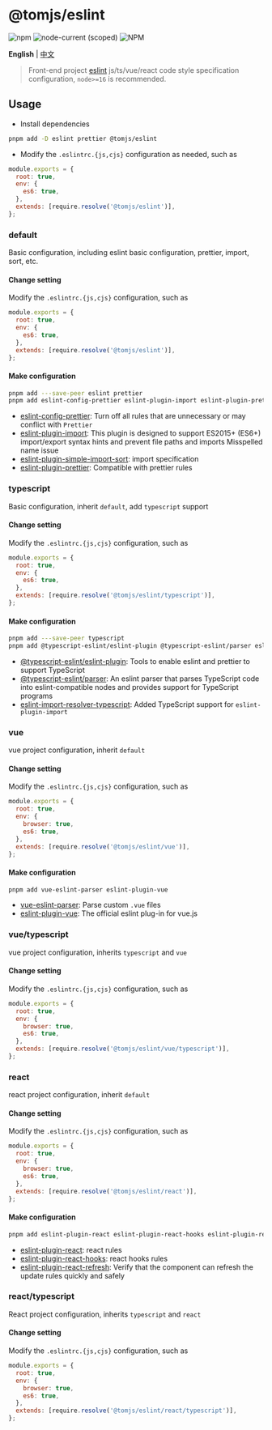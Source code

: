 # @tomjs/eslint

![npm](https://img.shields.io/npm/v/@tomjs/eslint) ![node-current (scoped)](https://img.shields.io/node/v/@tomjs/eslint) ![NPM](https://img.shields.io/npm/l/@tomjs/eslint)

**English** | [中文](./README.zh_CN.md)

> Front-end project [eslint](https://zh-hans.eslint.org/) js/ts/vue/react code style specification configuration, `node>=16` is recommended.

## Usage

- Install dependencies

```bash
pnpm add -D eslint prettier @tomjs/eslint
```

- Modify the `.eslintrc.{js,cjs}` configuration as needed, such as

```js
module.exports = {
  root: true,
  env: {
    es6: true,
  },
  extends: [require.resolve('@tomjs/eslint')],
};
```

### default

Basic configuration, including eslint basic configuration, prettier, import, sort, etc.

#### Change setting

Modify the `.eslintrc.{js,cjs}` configuration, such as

```js
module.exports = {
  root: true,
  env: {
    es6: true,
  },
  extends: [require.resolve('@tomjs/eslint')],
};
```

#### Make configuration

```bash
pnpm add ---save-peer eslint prettier
pnpm add eslint-config-prettier eslint-plugin-import eslint-plugin-prettier eslint-plugin-simple-import-sort
```

- [eslint-config-prettier](https://www.npmjs.com/package/eslint-config-prettier): Turn off all rules that are unnecessary or may conflict with `Prettier`
- [eslint-plugin-import](https://www.npmjs.com/package/eslint-plugin-import): This plugin is designed to support ES2015+ (ES6+) import/export syntax hints and prevent file paths and imports Misspelled name issue
- [eslint-plugin-simple-import-sort](https://github.com/lydell/eslint-plugin-simple-import-sort): import specification
- [eslint-plugin-prettier](https://www.npmjs.com/package/eslint-plugin-prettier): Compatible with prettier rules

### typescript

Basic configuration, inherit `default`, add `typescript` support

#### Change setting

Modify the `.eslintrc.{js,cjs}` configuration, such as

```js
module.exports = {
  root: true,
  env: {
    es6: true,
  },
  extends: [require.resolve('@tomjs/eslint/typescript')],
};
```

#### Make configuration

```bash
pnpm add ---save-peer typescript
pnpm add @typescript-eslint/eslint-plugin @typescript-eslint/parser eslint-import-resolver-typescript
```

- [@typescript-eslint/eslint-plugin](https://typescript-eslint.io): Tools to enable eslint and prettier to support TypeScript
- [@typescript-eslint/parser](https://typescript-eslint.io/architecture/parser): An eslint parser that parses TypeScript code into eslint-compatible nodes and provides support for TypeScript programs
- [eslint-import-resolver-typescript](https://www.npmjs.com/package/eslint-import-resolver-typescript): Added TypeScript support for `eslint-plugin-import`

### vue

vue project configuration, inherit `default`

#### Change setting

Modify the `.eslintrc.{js,cjs}` configuration, such as

```js
module.exports = {
  root: true,
  env: {
    browser: true,
    es6: true,
  },
  extends: [require.resolve('@tomjs/eslint/vue')],
};
```

#### Make configuration

```bash
pnpm add vue-eslint-parser eslint-plugin-vue
```

- [vue-eslint-parser](https://www.npmjs.com/package/vue-eslint-parser): Parse custom `.vue` files
- [eslint-plugin-vue](https://eslint.vuejs.org): The official eslint plug-in for vue.js

### vue/typescript

vue project configuration, inherits `typescript` and `vue`

#### Change setting

Modify the `.eslintrc.{js,cjs}` configuration, such as

```js
module.exports = {
  root: true,
  env: {
    browser: true,
    es6: true,
  },
  extends: [require.resolve('@tomjs/eslint/vue/typescript')],
};
```

### react

react project configuration, inherit `default`

#### Change setting

Modify the `.eslintrc.{js,cjs}` configuration, such as

```js
module.exports = {
  root: true,
  env: {
    browser: true,
    es6: true,
  },
  extends: [require.resolve('@tomjs/eslint/react')],
};
```

#### Make configuration

```bash
pnpm add eslint-plugin-react eslint-plugin-react-hooks eslint-plugin-react-refresh
```

- [eslint-plugin-react](https://www.npmjs.com/package/eslint-plugin-react): react rules
- [eslint-plugin-react-hooks](https://www.npmjs.com/package/eslint-plugin-react-hooks): react hooks rules
- [eslint-plugin-react-refresh](https://www.npmjs.com/package/eslint-plugin-react-refresh): Verify that the component can refresh the update rules quickly and safely

### react/typescript

React project configuration, inherits `typescript` and `react`

#### Change setting

Modify the `.eslintrc.{js,cjs}` configuration, such as

```js
module.exports = {
  root: true,
  env: {
    browser: true,
    es6: true,
  },
  extends: [require.resolve('@tomjs/eslint/react/typescript')],
};
```
